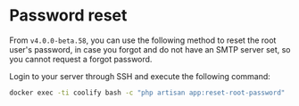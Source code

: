 # Password reset

From `v4.0.0-beta.58`, you can use the following method to reset the root user's password, in case you forgot and do not have an SMTP server set, so you cannot request a forgot password.

Login to your server through SSH and execute the following command:

```bash
docker exec -ti coolify bash -c "php artisan app:reset-root-password"
```